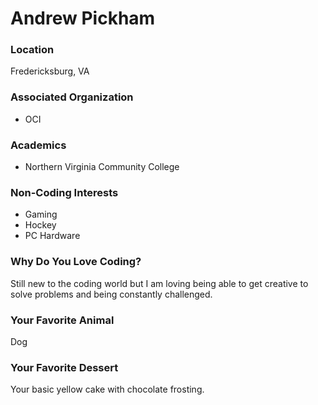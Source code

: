 # Andrew Pickham

### Location
Fredericksburg, VA

### Associated Organization
- OCI

### Academics
- Northern Virginia Community College

### Non-Coding Interests
- Gaming
- Hockey
- PC Hardware

### Why Do You Love Coding?
Still new to the coding world but I am loving being able to get creative to solve problems and being constantly challenged.

### Your Favorite Animal
Dog

### Your Favorite Dessert
Your basic yellow cake with chocolate frosting.